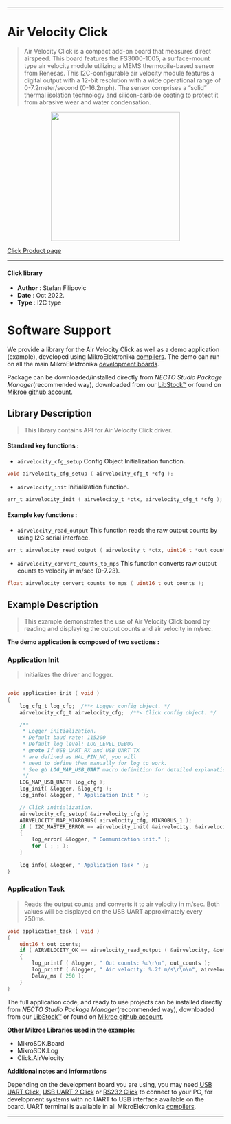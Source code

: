 
---
# Air Velocity Click

> Air Velocity Click is a compact add-on board that measures direct airspeed. This board features the FS3000-1005, a surface-mount type air velocity module utilizing a MEMS thermopile-based sensor from Renesas. This I2C-configurable air velocity module features a digital output with a 12-bit resolution with a wide operational range of 0-7.2meter/second (0-16.2mph). The sensor comprises a “solid” thermal isolation technology and silicon-carbide coating to protect it from abrasive wear and water condensation.

<p align="center">
  <img src="https://download.mikroe.com/images/click_for_ide/airvelocity_click.png" height=300px>
</p>

[Click Product page](https://www.mikroe.com/air-velocity-click)

---


#### Click library

- **Author**        : Stefan Filipovic
- **Date**          : Oct 2022.
- **Type**          : I2C type


# Software Support

We provide a library for the Air Velocity Click
as well as a demo application (example), developed using MikroElektronika
[compilers](https://www.mikroe.com/necto-studio).
The demo can run on all the main MikroElektronika [development boards](https://www.mikroe.com/development-boards).

Package can be downloaded/installed directly from *NECTO Studio Package Manager*(recommended way), downloaded from our [LibStock&trade;](https://libstock.mikroe.com) or found on [Mikroe github account](https://github.com/MikroElektronika/mikrosdk_click_v2/tree/master/clicks).

## Library Description

> This library contains API for Air Velocity Click driver.

#### Standard key functions :

- `airvelocity_cfg_setup` Config Object Initialization function.
```c
void airvelocity_cfg_setup ( airvelocity_cfg_t *cfg );
```

- `airvelocity_init` Initialization function.
```c
err_t airvelocity_init ( airvelocity_t *ctx, airvelocity_cfg_t *cfg );
```

#### Example key functions :

- `airvelocity_read_output` This function reads the raw output counts by using I2C serial interface.
```c
err_t airvelocity_read_output ( airvelocity_t *ctx, uint16_t *out_counts );
```

- `airvelocity_convert_counts_to_mps` This function converts raw output counts to velocity in m/sec (0-7.23).
```c
float airvelocity_convert_counts_to_mps ( uint16_t out_counts );
```

## Example Description

> This example demonstrates the use of Air Velocity Click board by reading and displaying the output counts and air velocity in m/sec.

**The demo application is composed of two sections :**

### Application Init

> Initializes the driver and logger.

```c

void application_init ( void )
{
    log_cfg_t log_cfg;  /**< Logger config object. */
    airvelocity_cfg_t airvelocity_cfg;  /**< Click config object. */

    /** 
     * Logger initialization.
     * Default baud rate: 115200
     * Default log level: LOG_LEVEL_DEBUG
     * @note If USB_UART_RX and USB_UART_TX 
     * are defined as HAL_PIN_NC, you will 
     * need to define them manually for log to work. 
     * See @b LOG_MAP_USB_UART macro definition for detailed explanation.
     */
    LOG_MAP_USB_UART( log_cfg );
    log_init( &logger, &log_cfg );
    log_info( &logger, " Application Init " );

    // Click initialization.
    airvelocity_cfg_setup( &airvelocity_cfg );
    AIRVELOCITY_MAP_MIKROBUS( airvelocity_cfg, MIKROBUS_1 );
    if ( I2C_MASTER_ERROR == airvelocity_init( &airvelocity, &airvelocity_cfg ) ) 
    {
        log_error( &logger, " Communication init." );
        for ( ; ; );
    }
    
    log_info( &logger, " Application Task " );
}

```

### Application Task

> Reads the output counts and converts it to air velocity in m/sec. Both values will be displayed on the USB UART approximately every 250ms.

```c
void application_task ( void )
{
    uint16_t out_counts;
    if ( AIRVELOCITY_OK == airvelocity_read_output ( &airvelocity, &out_counts ) )
    {
        log_printf ( &logger, " Out counts: %u\r\n", out_counts );
        log_printf ( &logger, " Air velocity: %.2f m/s\r\n\n", airvelocity_convert_counts_to_mps ( out_counts ) );
        Delay_ms ( 250 );
    }
}
```

The full application code, and ready to use projects can be installed directly from *NECTO Studio Package Manager*(recommended way), downloaded from our [LibStock&trade;](https://libstock.mikroe.com) or found on [Mikroe github account](https://github.com/MikroElektronika/mikrosdk_click_v2/tree/master/clicks).

**Other Mikroe Libraries used in the example:**

- MikroSDK.Board
- MikroSDK.Log
- Click.AirVelocity

**Additional notes and informations**

Depending on the development board you are using, you may need
[USB UART Click](https://www.mikroe.com/usb-uart-click),
[USB UART 2 Click](https://www.mikroe.com/usb-uart-2-click) or
[RS232 Click](https://www.mikroe.com/rs232-click) to connect to your PC, for
development systems with no UART to USB interface available on the board. UART
terminal is available in all MikroElektronika
[compilers](https://shop.mikroe.com/compilers).

---
